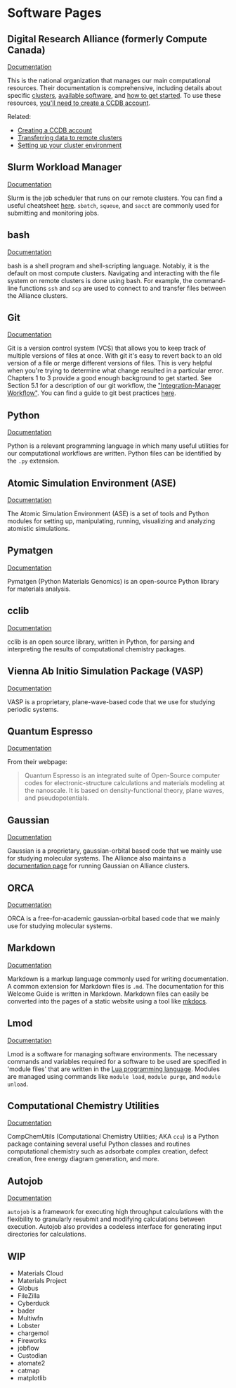 # Software Pages

## Digital Research Alliance (formerly Compute Canada)

[Documentation][dra]

This is the national organization that manages our main computational resources.
Their documentation is comprehensive, including details about specific
[clusters][clusters], [available software][software], and [how to get started][get-started].
To use these resources, [you'll need to create a CCDB account](tutorials/ccdb.md).

Related:

- [Creating a CCDB account](tutorials/ccdb.md)
- [Transferring data to remote clusters](tutorials/data_transfer.md)
- [Setting up your cluster environment](tutorials/cluster_setup.md)

## Slurm Workload Manager

[Documentation][slurm]

Slurm is the job scheduler that runs on our remote clusters. You can find a useful
cheatsheet [here][slurm-cheatsheet]. `sbatch`, `squeue`, and `sacct` are commonly
used for submitting and monitoring jobs.

## bash

[Documentation][bash]

bash is a shell program and shell-scripting language. Notably, it is the default
on most compute clusters. Navigating and interacting with the file system on remote
clusters is done using bash. For example, the command-line functions `ssh` and `scp`
are used to connect to and transfer files between the Alliance clusters.

## Git

[Documentation][git]

Git is a version control system (VCS) that allows you to keep track of multiple versions
of files at once. With git it's easy to revert back to an old version of a file or merge
different versions of files. This is very helpful when you're trying to determine what
change resulted in a particular error. Chapters 1 to 3 provide a good
enough background to get started. See Section 5.1 for a description of
our git workflow, the ["Integration-Manager Workflow"][git-workflow].
You can find a guide to git best practices [here][git-best-practices].

## Python

[Documentation][python]

Python is a relevant programming language in which many useful utilities for our
computational workflows are written. Python files can be identified by the `.py` extension.

## Atomic Simulation Environment (ASE)

[Documentation][ase]

The Atomic Simulation Environment (ASE) is a set of tools and Python modules for
setting up, manipulating, running, visualizing and analyzing atomistic simulations.

## Pymatgen

[Documentation][pymatgen]

Pymatgen (Python Materials Genomics) is an open-source Python library for materials analysis.

## cclib

[Documentation][cclib]

cclib is an open source library, written in Python, for parsing and interpreting the results
of computational chemistry packages.

## Vienna Ab Initio Simulation Package (VASP)

[Documentation][vasp]

VASP is a proprietary, plane-wave-based code that we use for studying periodic systems.

## Quantum Espresso

[Documentation][espresso]

From their webpage:

> Quantum Espresso is an integrated suite of Open-Source computer codes for electronic-structure
> calculations and materials modeling at the nanoscale. It is based on density-functional theory,
> plane waves, and pseudopotentials.

## Gaussian

[Documentation][gaussian]

Gaussian is a proprietary, gaussian-orbital based code that we mainly use for studying
molecular systems. The Alliance also maintains a [documentation page][alliance-gaussian]
for running Gaussian on Alliance clusters.

## ORCA

[Documentation][orca]

ORCA is a free-for-academic gaussian-orbital based code that we mainly use for studying
molecular systems.

## Markdown

[Documentation][markdown]

Markdown is a markup language commonly used for writing documentation. A common extension
for Markdown files is `.md`. The documentation for this Welcome Guide is written in
Markdown. Markdown files can easily be converted into the pages of a static website using
a tool like [mkdocs][mkdocs].

## Lmod

[Documentation][lmod]

Lmod is a software for managing software environments. The necessary commands
and variables required for a software to be used are specified in 'module files'
that are written in the [Lua programming language][lua]. Modules are managed using
commands like `module load`, `module purge`, and `module unload`.

## **Comp**utational **Chem**istry **Util**itie**s**

[Documentation][ccu]

CompChemUtils (Computational Chemistry Utilities; AKA `ccu`) is a Python package
containing several useful Python classes and routines computational chemistry
such as adsorbate complex creation, defect creation, free energy diagram
generation, and more.

## Autojob

[Documentation][autojob]

`autojob` is a framework for executing high throughput calculations with the
flexibility to granularly resubmit and modifying calculations between
execution. Autojob also provides a codeless interface for generating input
directories for calculations.

## WIP

- Materials Cloud
- Materials Project
- Globus
- FileZilla
- Cyberduck
- bader
- Multiwfn
- Lobster
- chargemol
- Fireworks
- jobflow
- Custodian
- atomate2
- catmap
- matplotlib

[vasp]: https://www.vasp.at/wiki/index.php/Main_page
[ase]: https://wiki.fysik.dtu.dk/ase/index.html
[slurm]: https://slurm.schedmd.com/documentation.html
[dra]: https://docs.alliancecan.ca/wiki/Technical_documentation
[clusters]: https://docs.alliancecan.ca/wiki/National_systems#Compute_clusters
[software]: https://docs.alliancecan.ca/wiki/Available_software
[get-started]: https://docs.alliancecan.ca/wiki/Getting_started
[pymatgen]: https://pymatgen.org
[python]: https://www.python.org
[bash]: https://www.gnu.org/savannah-checkouts/gnu/bash/manual/bash.html
[slurm-cheatsheet]: https://slurm.schedmd.com/pdfs/summary.pdf
[gaussian]: https://gaussian.com/man/
[alliance-gaussian]: https://docs.alliancecan.ca/wiki/Gaussian
[espresso]: https://www.quantum-espresso.org
[orca]: https://www.faccts.de/docs/orca/6.0/manual/index.html
[markdown]: https://www.markdownguide.org
[mkdocs]: https://www.mkdocs.org
[lmod]: https://lmod.readthedocs.io/en/latest/
[lua]: https://www.lua.org/docs.html
[git]: https://git-scm.com/book/en/v2
[git-workflow]: https://www.git-scm.com/book/en/v2/ch00/wfdiag_b
[git-best-practices]: https://about.gitlab.com/topics/version-control/version-control-best-practices/
[ccu]: http://python-comp-chem-utils.rtfd.io/
[autojob]: http://python-autojob.readthedocs.io/
[cclib]: https://cclib.github.io
